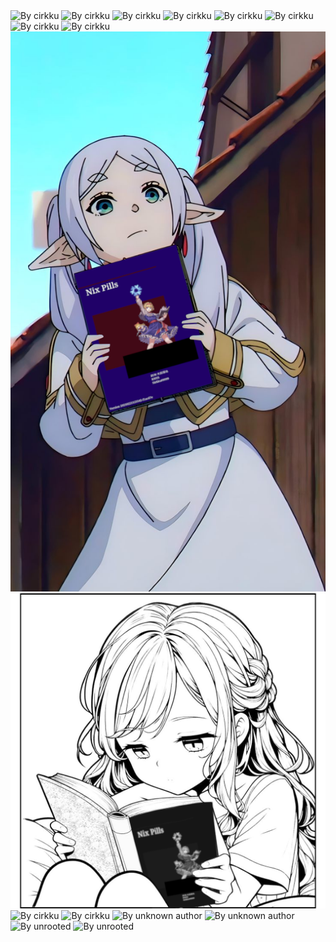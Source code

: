 <img src="alice-margatroid-nix-pills-cover.png" alt="By cirkku"/>
<img src="cirno-holding-nix-sign.png" alt="By cirkku"/>
<img src="cirno-standing-on-balkony-nix-logo.png" alt="By cirkku"/>
<img src="cirno-teaches-marisa-nix.png" alt="By cirkku"/>
<img src="cirno-teaches-nix.png" alt="By cirkku"/>
<img src="cirnos-logo.png" alt="By cirkku"/>
<img src="flandre-holds-fake-nix-pills.png" alt="By cirkku"/>
<img src="flandre-holds-nix-pills.png" alt="By cirkku"/>
<img src="frieren_nix_pills.png" alt="By Gregory Mihalkin"/>
<img src="manga_nix_pills.png" alt="By Gregory Mihalkin"/>
<img src="nix-guix-cirno-suika.jpg" alt="By cirkku"/>
<img src="twgok-holding-nix-manual.png" alt="By cirkku"/>
<img src="nix-guix-ram-rem.png" alt="By unknown author"/>
<img src="patch-santas-elfs.png" alt="By unknown author"/>
<img src="riko-sakurauchi-with-nix-shirt.png" alt="By unrooted"/>
<img src="shirayuki-holding-nixos.png" alt="By unrooted"/>